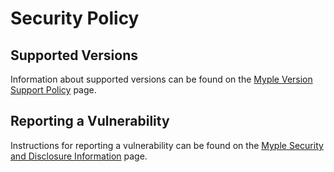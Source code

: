 # Security Policy

## Supported Versions

Information about supported versions can be found on the
[Myple Version Support Policy] page.

## Reporting a Vulnerability

Instructions for reporting a vulnerability can be found on the
[Myple Security and Disclosure Information] page.

[Myple Version Support Policy]: https://docs.myple.io/releases/version-support-policy
[Myple Security and Disclosure Information]: https://docs.myple.io/contributing/security-disclosure/#report-a-vulnerability
